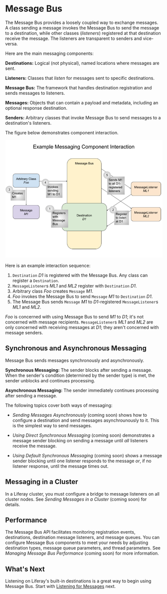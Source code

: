# Message Bus

The Message Bus provides a loosely coupled way to exchange messages. A class sending a message invokes the Message Bus to send the message to a destination, while other classes (*listeners*) registered at that destination receive the message. The listeners are transparent to senders and vice-versa.

Here are the main messaging components:

**Destinations:** Logical (not physical), named locations where messages are sent.

**Listeners:** Classes that *listen* for messages sent to specific destinations.

**Message Bus:** The framework that handles destination registration and sends messages to listeners.

**Messages:** Objects that can contain a payload and metadata, including an optional response destination.

**Senders:** Arbitrary classes that invoke Message Bus to send messages to a destination's listeners.

The figure below demonstrates component interaction.

![Example Messaging Component Interaction](./message-bus/images/01.png)

Here is an example interaction sequence:

1. `Destination` *D1* is registered with the Message Bus. Any class can register a `Destination`.
1. `MessageListener`s *ML1* and *ML2* register with `Destination` *D1*.
1. Arbitrary class *Foo* creates `Message` *M1*.
1. *Foo* invokes the Message Bus to send `Message` *M1* to `Destination` *D1*.
1. The Message Bus sends `Message` *M1* to *D1*-registered `MessageListener`s *ML1* and *ML2*.

*Foo* is concerned with using Message Bus to send *M1* to *D1*; it's not concerned with message recipients. `MessageListener`s *ML1* and *ML2* are only concerned with receiving messages at *D1*; they aren't concerned with message senders.

## Synchronous and Asynchronous Messaging

Message Bus sends messages synchronously and asynchronously.

**Synchronous Messaging:** The sender blocks after sending a message. When the sender's condition (determined by the sender type) is met, the sender unblocks and continues processing.

**Asynchronous Messaging:** The sender immediately continues processing after sending a message.

The following topics cover both ways of messaging:

* *Sending Messages Asynchronously* (coming soon) shows how to configure a destination and send messages asynchrounously to it. This is the simplest way to send messages.

* *Using Direct Synchronous Messaging* (coming soon) demonstrates a message sender blocking on sending a message until *all* listeners receive the message.

* *Using Default Synchronous Messaging* (coming soon) shows a message sender blocking until one listener responds to the message *or*, if no listener response, until the message times out.

## Messaging in a Cluster

In a Liferay cluster, you must configure a bridge to message listeners on all cluster nodes. See *Sending Messages in a Cluster* (coming soon) for details.

## Performance

The Message Bus API facilitates monitoring registration events, destinations, destination message listeners, and message queues. You can configure Message Bus components to meet your needs by adjusting destination types, message queue parameters, and thread parameters. See *Managing Message Bus Performance* (coming soon) for more information.

## What's Next

Listening on Liferay's built-in destinations is a great way to begin using Message Bus. Start with [Listening for Messages](./listening-for-messages.md) next.